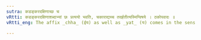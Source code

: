 ```yaml
---
sutra: कडङ्करदक्षिणाच्छ च
vRtti: कडङ्करदक्षिणाशब्दाभ्यां छः प्रत्ययो भवति, चकाराद्यच्च तदर्हतीत्यस्मिन्विषये । ठकोपवादः ॥
vRtti_eng: The affix _chha_ (ईय) as well as _yat_ (य) comes in the sense of 'deserving that', after the words _kadankara_ and _dakshina_.

---
```

